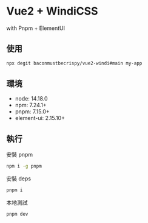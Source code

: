 # Vue2 + WindiCSS

with Pnpm + ElementUI

## 使用

```sh
npx degit baconmustbecrispy/vue2-windi#main my-app
```

## 環境

- node: 14.18.0
- npm: 7.24.1+
- pnpm: 7.15.0+
- element-ui: 2.15.10+

## 執行

安裝 pnpm

```sh
npm i -g pnpm
```

安裝 deps

```sh
pnpm i
```

本地測試

```sh
pnpm dev
```
